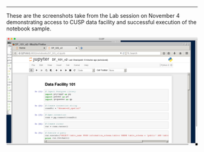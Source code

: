 **************************
These are the screenshots take from the Lab session on November 4 demonstrating access to CUSP data facility and successful execution of the notebook sample.

![Env variable](DataFacilityScreenshot_1.png)

